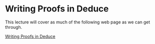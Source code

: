 # Writing Proofs in Deduce

This lecture will cover as much of the following web page as we can
get through.

[Writing Proofs in Deduce](https://github.com/jsiek/deduce/blob/main/ProofIntro.md)
